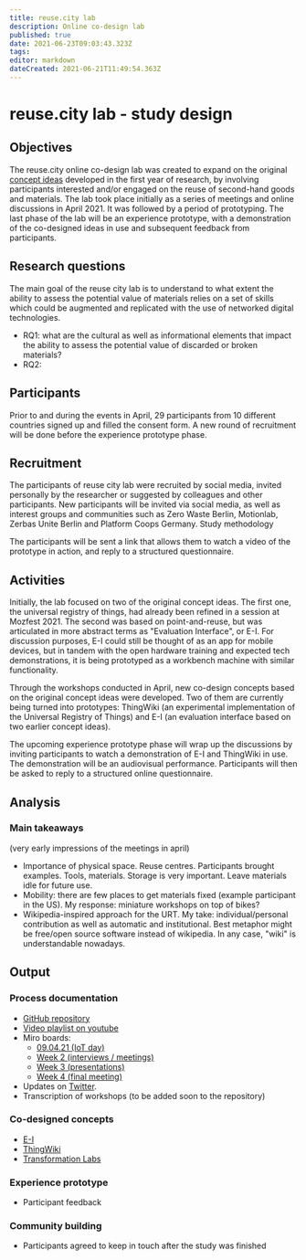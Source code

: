 ```yaml
---
title: reuse.city lab
description: Online co-design lab
published: true
date: 2021-06-23T09:03:43.323Z
tags: 
editor: markdown
dateCreated: 2021-06-21T11:49:54.363Z
---
```


# reuse.city lab - study design

## Objectives

The reuse.city online co-design lab was created to expand on the original [concept ideas](/opendott/concept-ideas) developed in the first year of research, by involving participants interested and/or engaged on the reuse of second-hand goods and materials. The lab took place initially as a series of meetings and online discussions in April 2021. It was followed by a period of prototyping. The last phase of the lab will be an experience prototype, with a demonstration of the co-designed ideas in use and subsequent feedback from participants.

## Research questions

The main goal of the reuse city lab is to understand to what extent the ability to assess the potential value of materials relies on a set of skills which could be augmented and replicated with the use of networked digital technologies.

- RQ1: what are the cultural as well as informational elements that impact the ability to assess the potential value of discarded or broken materials?
- RQ2: 

## Participants

Prior to and during the events in April, 29 participants from 10 different countries signed up and filled the consent form. A new round of recruitment will be done before the experience prototype phase.

## Recruitment

The participants of reuse city lab were recruited by social media, invited personally by the researcher or suggested by colleagues and other participants. New participants will be invited via social media, as well as interest groups and communities such as Zero Waste Berlin, Motionlab, Zerbas Unite Berlin and Platform Coops Germany.
Study methodology

The participants will be sent a link that allows them to watch a video of the prototype in action, and reply to a structured questionnaire.

## Activities

Initially, the lab focused on two of the original concept ideas. The first one, the universal registry of things, had already been refined in a session at Mozfest 2021. The second was based on point-and-reuse, but was articulated in more abstract terms as "Evaluation Interface", or E-I. For discussion purposes, E-I could still be thought of as an app for mobile devices, but in tandem with the open hardware training and expected tech demonstrations, it is being prototyped as a workbench machine with similar functionality.

Through the workshops conducted in April, new co-design concepts based on the original concept ideas were developed. Two of them are currently being turned into prototypes: ThingWiki (an experimental implementation of the Universal Registry of Things) and E-I (an evaluation interface based on two earlier concept ideas).

The upcoming experience prototype phase will wrap up the discussions by inviting participants to watch a demonstration of E-I and ThingWiki in use. The demonstration will be an audiovisual performance. Participants will then be asked to reply to a structured online questionnaire.


## Analysis

### Main takeaways

(very early impressions of the meetings in april)

 - Importance of physical space. Reuse centres. Participants brought examples. Tools, materials. Storage is very important. Leave materials idle for future use.
 - Mobility: there are few places to get materials fixed (example participant in the US). My response: miniature workshops on top of bikes?
 - Wikipedia-inspired approach for the URT. My take: individual/personal contribution as well as automatic and institutional. Best metaphor might be free/open source software instead of wikipedia. In any case, "wiki" is understandable nowadays.

## Output

### Process documentation

 - [GitHub repository](https://github.com/reuse-city/lab/)
 - [Video playlist on youtube](https://www.youtube.com/watch?v=v2pt18kbZis&list=PLSHdLCc8rAqvn9bf4-96V3M8k3jdctzz9)
 - Miro boards:
   - [09.04.21 (IoT day)](https://miro.com/app/board/o9J_lKnMSCk=/)
   - [Week 2 (interviews / meetings)](https://miro.com/app/board/o9J_lKTIy3I=/)
   - [Week 3 (presentations)](https://miro.com/app/board/o9J_lI_HCnE=/)
   - [Week 4 (final meeting)](https://miro.com/app/board/o9J_lHGsJyQ=/)
 - Updates on [Twitter](https://twitter.com/reuse_city).
 - Transcription of workshops (to be added soon to the repository)

### Co-designed concepts

- [E-I](/opendott/prototypes/e-i)
- [ThingWiki](/opendott/prototypes/thingwiki)
- [Transformation Labs](/opendott/prototypes/transformation-labs)

### Experience prototype

- Participant feedback

### Community building

- Participants agreed to keep in touch after the study was finished